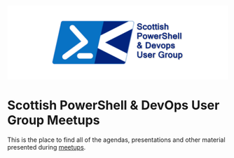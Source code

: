 ![Scottish PowerShell and DevOps User Group Logo](/scotpsug-logo.png)
# Scottish PowerShell & DevOps User Group Meetups

This is the place to find all of the agendas, presentations and other material presented during [meetups](https://www.meetup.com/Scottish-PowerShell-User-Group/).